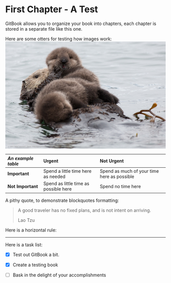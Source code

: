 # First Chapter - A Test

GitBook allows you to organize your book into chapters, each chapter is stored in a separate file like this one.

Here are some otters for testing how images work:![](/assets/9139425522_98ff373e33_b.jpg)

| _**An example table**_ | Urgent | Not Urgent |
| :--- | :--- | :--- |
| **Important** | Spend a little time here as needed | Spend as much of your time here as possible |
| **Not Important** | Spend as little time as possible here | Spend no time here |

A pithy quote, to demonstrate blockquotes formatting:

> A good traveler has no fixed plans, and is not intent on arriving.
>
> Lao Tzu

Here is a horizontal rule:

---

Here is a task list:

* [x] Test out GitBook a bit.
* [x] Create a testing book
* [ ] Bask in the delight of your accomplishments



